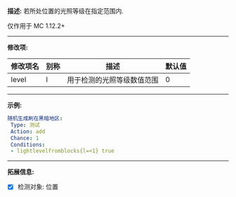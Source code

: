 **描述:** 若所处位置的光照等级在指定范围内.

仅作用于 MC 1.12.2+

---

**修改项:**

| 修改项名  | 别称           | 描述                      | 默认值 |
| --------- | -------------- | ------------------------- | ----- |
| level | l | 用于检测的光照等级数值范围 | 0 |

---

**示例:**

```yaml
随机生成刷在黑暗地区:
 Type: 测试
 Action: add
 Chance: 1
 Conditions:
 - lightlevelfromblocks{l=<1} true
```

---

**拓展信息:**

- [x] 检测对象: 位置